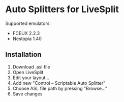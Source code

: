 # Auto Splitters for LiveSplit

Supported emulators:

* FCEUX 2.2.3
* Nestopia 1.40

## Installation

1. Download .asl file
2. Open LiveSplit
3. Edit your layout...
4. Add new "Control – Scriptable Auto Splitter"
5. Choose ASL file path by pressing "Browse..."
6. Save changes
